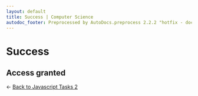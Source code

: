 ```yaml
---
layout: default
title: Success | Computer Science
autodoc_footer: Preprocessed by AutoDocs.preprocess 2.2.2 "hotfix - documents *actually* actually work now" ⓒ Starwort, 2020
---
```


# Success

## Access granted

← [Back to Javascript Tasks 2](./index.html)
